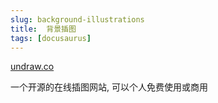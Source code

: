 ```yaml
---
slug: background-illustrations
title:  背景插图
tags: [docusaurus]
---
```


[undraw.co](https://undraw.co/illustrations)

一个开源的在线插图网站, 可以个人免费使用或商用

